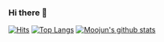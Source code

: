 ### Hi there 👋

[![Hits](https://hits.seeyoufarm.com/api/count/incr/badge.svg?url=https%3A%2F%2Fgithub.com%2FMoojun&count_bg=%2379C83D&title_bg=%23555555&icon=&icon_color=%23E7E7E7&title=hits&edge_flat=false)](https://hits.seeyoufarm.com) 
[![Top Langs](https://github-readme-stats-git-masterrstaa-rickstaa.vercel.app/api/top-langs/?username=Moojun)](https://github.com/Moojun/Moojun) 
[![Moojun's github stats](https://github-readme-stats-git-masterrstaa-rickstaa.vercel.app/api?username=Moojun&&show_icons=true)](https://github.com/Moojun/Moojun)

<!--
**Moojun/Moojun** is a ✨ _special_ ✨ repository because its `README.md` (this file) appears on your GitHub profile.

Here are some ideas to get you started:

- 🔭 I’m currently working on ...
- 🌱 I’m currently learning ...
- 👯 I’m looking to collaborate on ...
- 🤔 I’m looking for help with ...
- 💬 Ask me about ...
- 📫 How to reach me: ...
- 😄 Pronouns: ...
- ⚡ Fun fact: ...
-->
